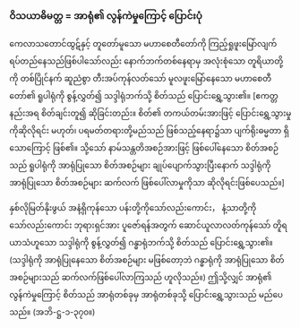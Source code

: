 ### ဝိသယာဓိမတ္တ = အာရုံ၏ လွန်ကဲမှုကြောင့် ပြောင်းပုံ

ကေလာသတောင်ထွဋ်နှင့် တူတော်မူသော မဟာစေတီတော်ကို ကြည့်ရှုဖူးမြော်လျက် ရပ်တည်နေသည်ဖြစ်ပါသော်လည်း နောက်ဘက်တစ်နေရာမှ အလုံးစုံသော တူရိယာတို့ကို တစ်ပြိုင်နက် ဆူညံစွာ တီးအပ်ကုန်လတ်သော် မူလဖူးမြော်နေသော မဟာစေတီတော်၏ ရူပါရုံကို စွန့်လွှတ်၍ သဒ္ဒါရုံဘက်သို့ စိတ်သည် ပြောင်းရွှေ့သွား၏။ 
[ဧကတ္တနည်းအရ စိတ်ချင်းတူ၍ ဆိုခြင်းတည်း။ 
စိတ်၏ တကယ်တမ်းအားဖြင့် ပြောင်းရွှေ့သွားမှုကိုဆိုလိုရင်း မဟုတ်၊ ပရမတ်တရားတို့မည်သည် ဖြစ်သည့်နေရာ၌သာ ပျက်ရိုးဓမ္မတာ ရှိသောကြောင့် ဖြစ်၏။ 
သို့သော် နာမ်သန္တတိအစဉ်အားဖြင့် ဖြစ်ပေါ်နေသော စိတ်အစဉ်သည် ရူပါရုံကို အာရုံပြုသော စိတ်အစဉ်များ ချုပ်ပျောက်သွားပြီးနောက် သဒ္ဒါရုံကို အာရုံပြုသော စိတ်အစဉ်များ ဆက်လက် ဖြစ်ပေါ်လာမှုကိုသာ ဆိုလိုရင်းဖြစ်ပေသည်။]

နှစ်လိုမြတ်နိုးဖွယ် အနံ့ရှိကုန်သော ပန်းတို့ကိုသော်လည်းကောင်း， နံ့သာတို့ကိုသော်လည်းကောင်း ဘုရားရှင်အား ပူဇော်ရန်အတွက် ဆောင်ယူလာလတ်ကုန်သော် တိူရယာသံဟူသော သဒ္ဒါရုံကို စွန့်လွှတ်၍ ဂန္ဓာရုံဘက်သို့ စိတ်သည် ပြောင်းရွှေ့သွား၏။ 
(သဒ္ဒါရုံကို အာရုံပြုနေသော စိတ်အစဉ်များ မဖြစ်တော့ဘဲ ဂန္ဓာရုံကို အာရုံပြုသော စိတ်အစဉ်များသည် ဆက်လက်ဖြစ်ပေါ်လာကြသည် ဟူလိုသည်။) 
ဤသို့လျှင် အာရုံ၏ လွန်ကဲမှုကြောင့် စိတ်သည် အာရုံတစ်ခုမှ အာရုံတစ်ခုသို့ ပြောင်းရွှေ့သွားသည် မည်ပေသည်။  (အဘိ-ဋ္ဌ-၁-၃၇၀။)